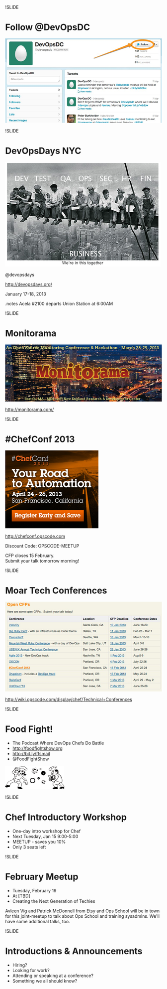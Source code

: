 !SLIDE
# Follow @DevOpsDC #
![@devopsdc](../images/devopsdc_on_twitter.jpg)

!SLIDE
# DevOpsDays NYC

![DevOpsDays NYC](../images/devopsdaysnyc.png)

@devopsdays

http://devopsdays.org/

January 17-18, 2013

.notes Acela #2100 departs Union Station at 6:00AM

!SLIDE
# Monitorama

![Monitorama](../images/monitorama.png)

http://monitorama.com/

!SLIDE
# #ChefConf 2013

![#ChefConf 2013](../images/chefconf.jpg)

http://chefconf.opscode.com

Discount Code:  OPSCODE-MEETUP

CFP closes 15 February.  
Submit your talk tomorrow morning!

!SLIDE
# Moar Tech Conferences #

![Open CFPs](../images/CFPs.jpg)

http://wiki.opscode.com/display/chef/Technical+Conferences

!SLIDE
# Food Fight! #

* The Podcast Where DevOps Chefs Do Battle
* http://foodfightshow.org
* http://bit.ly/ffsmail
* @FoodFightShow

![Foodfight Show](../images/foodfight_bw.png)

!SLIDE
# Chef Introductory Workshop

* One-day intro workshop for Chef
* Next Tuesday, Jan 15 9:00-5:00
* MEETUP - saves you 10%
* Only 3 seats left

!SLIDE
# February Meetup #

* Tuesday, February 19
* At [TBD]
* Creating the Next Generation of Techies

Avleen Vig and Patrick McDonnell from Etsy and Ops School will be in town
for this joint-meetup to talk about Ops School and training sysadmins.
We'll have some additional talks, too.

!SLIDE
# Introductions & Announcements #

* Hiring?
* Looking for work?
* Attending or speaking at a conference?
* Something we all should know?
